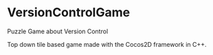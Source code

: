 # VersionControlGame
Puzzle Game about Version Control

Top down tile based game made with the Cocos2D framework in C++.
